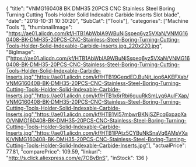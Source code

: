 {
	"title": "VNMG160408 BK DMH35 20PCS CNC Stainless Steel Boring Turning Cutting Tools Holder Solid Indexable Carbide Inserts Slot blade",
	"date": "2018-10-31 10:30:20",
	"SubCat": ["Tools"],
	"categories": ["Machine Tools "],
	"thumbnailImage": "https://ae01.alicdn.com/kf/HTB1AbWbIA9WBuNjSspeq6yz5VXaN/VNMG160408-BK-DMH35-20PCS-CNC-Stainless-Steel-Boring-Turning-Cutting-Tools-Holder-Solid-Indexable-Carbide-Inserts.jpg_220x220.jpg",
	"BigImage": ["https://ae01.alicdn.com/kf/HTB1AbWbIA9WBuNjSspeq6yz5VXaN/VNMG160408-BK-DMH35-20PCS-CNC-Stainless-Steel-Boring-Turning-Cutting-Tools-Holder-Solid-Indexable-Carbide-Inserts.jpg","https://ae01.alicdn.com/kf/HTB19GeqdED.BuNjt_ioq6AKEFXab/VNMG160408-BK-DMH35-20PCS-CNC-Stainless-Steel-Boring-Turning-Cutting-Tools-Holder-Solid-Indexable-Carbide-Inserts.jpg","https://ae01.alicdn.com/kf/HTB1x6rRbi6guuRkSmLyq6AulFXap/VNMG160408-BK-DMH35-20PCS-CNC-Stainless-Steel-Boring-Turning-Cutting-Tools-Holder-Solid-Indexable-Carbide-Inserts.jpg","https://ae01.alicdn.com/kf/HTB1Vl57mbwrBKNjSZPcq6xpapXaO/VNMG160408-BK-DMH35-20PCS-CNC-Stainless-Steel-Boring-Turning-Cutting-Tools-Holder-Solid-Indexable-Carbide-Inserts.jpg","https://ae01.alicdn.com/kf/HTB1lPAtz5CYBuNkSnaVq6AMsVXaK/VNMG160408-BK-DMH35-20PCS-CNC-Stainless-Steel-Boring-Turning-Cutting-Tools-Holder-Solid-Indexable-Carbide-Inserts.jpg"],
	"actualPrice": 77.81,
	"comparePrice": 109.59,
	"linkurl": "http://s.click.aliexpress.com/e/7OByBnS",
	"inStock": 136
}
